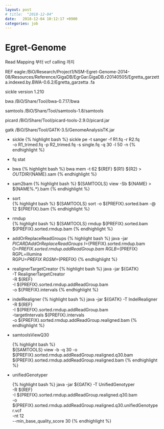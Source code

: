 ```yaml
---
layout: post
# title:  "2018-12-04"
date:   2018-12-04 10:12:17 +0900
categories: job
---
```


# Egret-Genome

Read Mapping 부터 vcf calling 까지

REF eagle:/BiO/Research/Project1/NSM-Egret-Genome-2014-08/Resources/Reference/GigaDB/EgrGar.GigaDB.r20140505/Egretta_garzetta.indexed.by.BWA-0.6.2/Egretta_garzetta
.fa

sickle version 1.210

bwa /BiO/Share/Tool/bwa-0.7.17/bwa

samtools /BiO/Share/Tool/samtools-1.8/samtools

picard /BiO/Share/Tool/picard-tools-2.9.0/picard.jar

gatk /BiO/Share/Tool/GATK-3.5/GenomeAnalysisTK.jar

* sickle
  {% highlight bash %}
  sickle pe -t sanger -f R1.fq -r R2.fq \
   -o R1_trimed.fq -p R2_trimed.fq -s single.fq -q 30 -l 50 -n
  {% endhighlight %}
* fq stat

* bwa
  {% highlight bash %}
  bwa mem -t 62 ${REF} ${R1} ${R2} > ${OUTDIR}/${NAME}.sam
  {% endhighlight %}

* sam2bam
  {% highlight bash %}
  ${SAMTOOLS} view -Sb ${NAME} > ${NAME%.*}.bam
  {% endhighlight %}

* sort  
  {% highlight bash %}
  ${SAMTOOLS} sort -o ${PREFIX}.sorted.bam -@ 12 ${PREFIX}.bam
  {% endhighlight %}

* rmdup  
  {% highlight bash %}
  ${SAMTOOLS} rmdup ${PREFIX}.sorted.bam ${PREFIX}.sorted.rmdup.bam
  {% endhighlight %}
  
* addOrReplaceReadGroups
  {% highlight bash %}
  java -jar ${PICARD} AddOrReplaceReadGroups \
                I=${PREFIX}.sorted.rmdup.bam \
                O=${PREFIX}.sorted.rmdup.addReadGroup.bam \
                RGLB=${PREFIX} \
                RGPL=illumina \
                RGPU=${PREFIX} \
                RGSM=${PREFIX}
  {% endhighlight %}

* realignerTargetCreator
  {% highlight bash %}
  java -jar ${GATK} \
        -T RealignerTargetCreator \
        -R ${REF} \
        -I ${PREFIX}.sorted.rmdup.addReadGroup.bam \
        -o ${PREFIX}.intervals
  {% endhighlight %}

* indelRealigner
  {% highlight bash %}
  java -jar ${GATK} -T IndelRealigner \
                -R ${REF} \
                -I ${PREFIX}.sorted.rmdup.addReadGroup.bam \
                -targetIntervals ${PREFIX}.intervals \
                -o ${PREFIX}.sorted.rmdup.addReadGroup.realigned.bam
  {% endhighlight %}

* samtoolsViewQ30

  {% highlight bash %}  
  ${SAMTOOLS} view -b -q 30 -o ${PREFIX}.sorted.rmdup.addReadGroup.realigned.q30.bam \
   ${PREFIX}.sorted.rmdup.addReadGroup.realigned.bam
  {% endhighlight %}

* unifiedGenotyper

  {% highlight bash %}
  java -jar ${GATK} -T UnifiedGenotyper \
                -R ${REF} \
                -I ${PREFIX}.sorted.rmdup.addReadGroup.realigned.q30.bam \
                -o ${PREFIX}.sorted.rmdup.addReadGroup.realigned.q30.unifiedGenotyper.vcf \
                -nt 12 \
                --min_base_quality_score 30
  {% endhighlight %}


<!-- def print_hi(name)
  puts "Hi, #{name}"
end
print_hi('Tom')
#=> prints 'Hi, Tom' to STDOUT. -->


<!-- Check out the [Jekyll docs][jekyll-docs] for more info on how to get the most out of Jekyll. File all bugs/feature requests at [Jekyll’s GitHub repo][jekyll-gh]. If you have questions, yo#u can ask them on [Jekyll Talk][jekyll-talk].

[jekyll-docs]: https://jekyllrb.com/docs/home
[jekyll-gh]:   https://github.com/jekyll/jekyll
[jekyll-talk]: https://talk.jekyllrb.com/ -->
